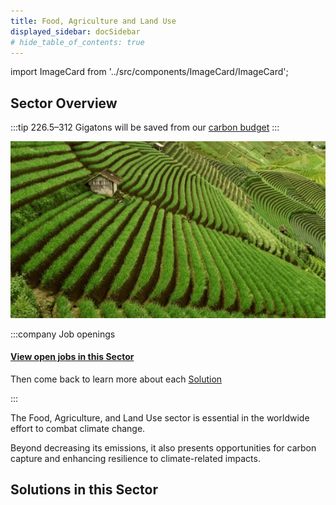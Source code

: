 ```yaml
---
title: Food, Agriculture and Land Use
displayed_sidebar: docSidebar
# hide_table_of_contents: true
---
```

import ImageCard from '../src/components/ImageCard/ImageCard';

## Sector Overview

:::tip 226.5–312 Gigatons will be saved from our [carbon budget](../glossary/#carbon-budget)
:::

![](/../static/img/food-agriculture-and-land-use.jpg)

:::company Job openings
#### [View open jobs in this Sector](https://climatebase.org/jobs?l=&q=&sectors=Food%2C+Agriculture%2C+%26+Land+Use&p=0&remote=false)

Then come back to learn more about each [Solution](#solutions-in-this-sector)

<!--This is the best strategy to accelerate your expertise as a top candidate-->
:::

The Food, Agriculture, and Land Use sector is essential in the worldwide effort to combat climate change.

Beyond decreasing its emissions, it also presents opportunities for carbon capture and enhancing resilience to climate-related impacts.

## Solutions in this Sector

<div style={{ display: 'flex', flexWrap: 'wrap' }}>
<ImageCard
  title="Coastal Wetland Protection"
  description="Preservation and conservation of coastal wetlands to mitigate climate change impacts."
  imageUrl="/img/living-shorelines.png"
  linkUrl="../solution-coastal-wetland-protection"
/>

<ImageCard
  title="Conservation Agriculture"
  description="Sustainable farming practices that enhance soil health and reduce emissions."
  imageUrl="/img/conservation-agriculture.jpg"
  linkUrl="../solution-conservation-agriculture"
/>

<ImageCard
  title="Farm Irrigation Efficiency"
  description="Efficient water management techniques for agricultural irrigation."
  imageUrl="/img/farm-irrigation-efficiency.png"
  linkUrl="../solution-farm-irrigation-efficiency"
/>

<ImageCard
  title="Forest Protection"
  description="Conservation efforts to preserve and protect forests and their ecological value."
  imageUrl="/img/forest-protection.jpg"
  linkUrl="../solution-forest-protection"
/>

<ImageCard
  title="Grassland Protection"
  description="Conservation measures to protect grasslands and their role in carbon sequestration."
  imageUrl="/img/grassland-protection.jpg"
  linkUrl="../solution-grassland-protection"
/>

<ImageCard
  title="Improved Aquaculture"
  description="Sustainable practices in aquaculture to reduce environmental impacts."
  imageUrl="/img/aquaculture.jpg"
  linkUrl="../solution-improved-aquaculture"
/>

<ImageCard
  title="Improved Cattle Feed"
  description="Innovative feed practices to reduce greenhouse gas emissions from cattle."
  imageUrl="/img/improved-cattle-feed.png"
  linkUrl="../solution-improved-cattle-feed"
/>

<ImageCard
  title="Improved Fisheries"
  description="Sustainable fishing practices to conserve marine ecosystems and enhance yields."
  imageUrl="/img/improved-fisheries.jpg"
  linkUrl="../solution-improved-fisheries"
/>

<ImageCard
  title="Improved Manure Management"
  description="Techniques to reduce methane emissions from livestock manure."
  imageUrl="/img/manure-management.jpg"
  linkUrl="../solution-improved-manure-management"
/>

<ImageCard
  title="Improved Rice Production"
  description="Sustainable rice cultivation practices to reduce methane emissions."
  imageUrl="/img/improved-rice-production.jpg"
  linkUrl="../solution-improved-rice-production"
/>

<ImageCard
  title="Indigenous Peoples’ Forest Tenure"
  description="Recognition and protection of indigenous peoples' rights to manage forests sustainably."
  imageUrl="/img/indigenous-peoples-forest-tenure.jpg"
  linkUrl="../solution-indigenous-peoples-forest-tenure"
/>

<ImageCard
  title="Nutrient Management"
  description="Optimized use of nutrients in agriculture to minimize emissions and improve yields."
  imageUrl="/img/nutrient-management.webp"
  linkUrl="../solution-nutrient-management"
/>

<ImageCard
  title="Peatland Protection and Rewetting"
  description="Conservation and restoration of peatlands to reduce greenhouse gas emissions."
  imageUrl="/img/peatland-protection-and-rewetting.png"
  linkUrl="../solution-peatland-protection-and-rewetting"
/>

<ImageCard
  title="Plant-Rich Diets"
  description="Promotion of diets rich in plant-based foods to reduce environmental impact."
  imageUrl="/img/plant-rich-diets.png"
  linkUrl="../solution-plant-rich-diets"
/>

<ImageCard
  title="Reduced Food Waste"
  description="Efforts to minimize food waste and its contribution to climate change."
  imageUrl="/img/reduced-food-waste.png"
  linkUrl="../solution-reduced-food-waste"
/>

<ImageCard
  title="Regenerative Annual Cropping"
  description="Agricultural practices that prioritize soil health and biodiversity."
  imageUrl="/img/regenerative-annual-cropping.jpg"
  linkUrl="../solution-regenerative-annual-cropping"
/>

<ImageCard
  title="Seafloor Protection"
  description="Preservation and conservation of marine seafloor ecosystems."
  imageUrl="/img/seafloor-protection.jpg"
  linkUrl="../solution-seafloor-protection"
/>

<ImageCard
  title="Sustainable Intensification for Smallholders"
  description="Sustainable agricultural practices to enhance yields and income for smallholders."
  imageUrl="/img/sustainable-intensification-for-smallholders.jpg"
  linkUrl="../solution-sustainable-intensification-for-smallholders"
/>

<ImageCard
  title="System of Rice Intensification"
  description="Sustainable rice cultivation techniques to increase productivity and resilience."
  imageUrl="/img/system-of-rice-intensification.jpg"
  linkUrl="../solution-system-of-rice-intensification"
/>

</div>